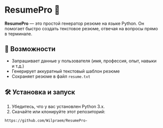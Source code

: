 # ResumePro 📝

**ResumePro** — это простой генератор резюме на языке Python. Он помогает быстро создать текстовое резюме, отвечая на вопросы прямо в терминале.

## 🚀 Возможности

- Запрашивает данные у пользователя (имя, профессия, опыт, навыки и т.д.)
- Генерирует аккуратный текстовый шаблон резюме
- Сохраняет резюме в файл `resume.txt`

## 🛠️ Установка и запуск

1. Убедитесь, что у вас установлен Python 3.x.
2. Скачайте или клонируйте этот репозиторий:

```bash
https://github.com/Wilpraem/ResumePro-
